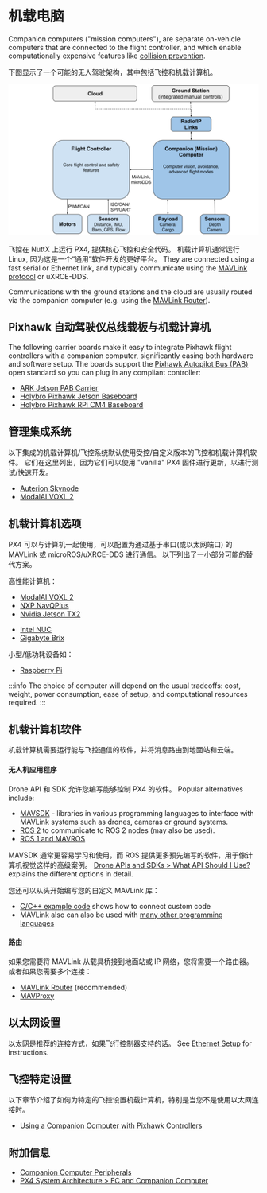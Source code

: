# 机载电脑

Companion computers ("mission computers"), are separate on-vehicle computers that are connected to the flight controller, and which enable computationally expensive features like [collision prevention](../computer_vision/collision_prevention.md).

下图显示了一个可能的无人驾驶架构，其中包括飞控和机载计算机。

![PX4 architecture - FC + Companion Computer](../../assets/diagrams/px4_companion_computer_simple.svg)

<!-- source for drawing: https://docs.google.com/drawings/d/1ZDSyj5djKCEbabgx8K4ESdTeEUizgEt8spUWrMGbHUE/edit?usp=sharing -->

飞控在 NuttX 上运行 PX4, 提供核心飞控和安全代码。
机载计算机通常运行 Linux, 因为这是一个“通用”软件开发的更好平台。
They are connected using a fast serial or Ethernet link, and typically communicate using the [MAVLink protocol](https://mavlink.io/en/) or uXRCE-DDS.

Communications with the ground stations and the cloud are usually routed via the companion computer (e.g. using the [MAVLink Router](https://github.com/mavlink-router/mavlink-router)).

## Pixhawk 自动驾驶仪总线载板与机载计算机

The following carrier boards make it easy to integrate Pixhawk flight controllers with a companion computer, significantly easing both hardware and software setup.
The boards support the [Pixhawk Autopilot Bus (PAB)](../flight_controller/pixhawk_autopilot_bus.md) open standard so you can plug in any compliant controller:

- [ARK Jetson PAB Carrier](../companion_computer/ark_jetson_pab_carrier.md)
- [Holybro Pixhawk Jetson Baseboard](../companion_computer/holybro_pixhawk_jetson_baseboard.md)
- [Holybro Pixhawk RPi CM4 Baseboard](../companion_computer/holybro_pixhawk_rpi_cm4_baseboard.md)

## 管理集成系统

以下集成的机载计算机/飞控系统默认使用受控/自定义版本的飞控和机载计算机软件。
它们在这里列出，因为它们可以使用 "vanilla" PX4 固件进行更新，以进行测试/快速开发。

- [Auterion Skynode](../companion_computer/auterion_skynode.md)
- [ModalAI VOXL 2](https://docs.modalai.com/voxl-2/)

## 机载计算机选项

PX4 可以与计算机一起使用，可以配置为通过基于串口(或以太网端口) 的 MAVLink 或 microROS/uXRCE-DDS 进行通信。
以下列出了一小部分可能的替代方案。

高性能计算机：

- [ModalAI VOXL 2](https://docs.modalai.com/voxl2-external-flight-controller/)
- [NXP NavQPlus](https://nxp.gitbook.io/navqplus/user-contributed-content/ros2/microdds)
- [Nvidia Jetson TX2](https://developer.nvidia.com/embedded/jetson-tx2)

* [Intel NUC](https://www.asus.com/au/content/nuc-overview/)
* [Gigabyte Brix](https://www.gigabyte.com/Mini-PcBarebone/BRIX)

小型/低功耗设备如：

- [Raspberry Pi](../companion_computer/pixhawk_rpi.md)

:::info
The choice of computer will depend on the usual tradeoffs: cost, weight, power consumption, ease of setup, and computational resources required.
:::

## 机载计算机软件

机载计算机需要运行能与飞控通信的软件，并将消息路由到地面站和云端。

#### 无人机应用程序

Drone API 和 SDK 允许您编写能够控制 PX4 的软件。
Popular alternatives include:

- [MAVSDK](https://mavsdk.mavlink.io/main/en/index.html) - libraries in various programming languages to interface with MAVLink systems such as drones, cameras or ground systems.
- [ROS 2](../ros2/index.md) to communicate to ROS 2 nodes (may also be used).
- [ROS 1 and MAVROS](../ros/mavros_installation.md)

MAVSDK 通常更容易学习和使用，而 ROS 提供更多预先编写的软件，用于像计算机视觉这样的高级案例。
[Drone APIs and SDKs > What API Should I Use?](../robotics/index.md#what-api-should-i-use) explains the different options in detail.

您还可以从头开始编写您的自定义 MAVLink 库：

- [C/C++ example code](https://github.com/mavlink/c_uart_interface_example) shows how to connect custom code
- MAVLink also can also be used with [many other programming languages](https://mavlink.io/en/#mavlink-project-generatorslanguages)

#### 路由

如果您需要将 MAVLink 从载具桥接到地面站或 IP 网络，您将需要一个路由器。 或者如果您需要多个连接：

- [MAVLink Router](https://github.com/mavlink-router/mavlink-router) (recommended)
- [MAVProxy](https://ardupilot.org/mavproxy/)

## 以太网设置

以太网是推荐的连接方式，如果飞行控制器支持的话。
See [Ethernet Setup](../advanced_config/ethernet_setup.md) for instructions.

## 飞控特定设置

以下章节介绍了如何为特定的飞控设置机载计算机，特别是当您不是使用以太网连接时。

- [Using a Companion Computer with Pixhawk Controllers](../companion_computer/pixhawk_companion.md)

## 附加信息

- [Companion Computer Peripherals](../companion_computer/companion_computer_peripherals.md)
- [PX4 System Architecture > FC and Companion Computer](../concept/px4_systems_architecture.md#fc-and-companion-computer)
